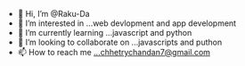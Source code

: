- 👋 Hi, I’m @Raku-Da
- 👀 I’m interested in ...web devlopment and app development
- 🌱 I’m currently learning ...javascript and python
- 💞️ I’m looking to collaborate on ...javascripts and puthon
- 📫 How to reach me ...chhetrychandan7@gmail.com

<!---
Raku-Da/Raku-Da is a ✨ special ✨ repository because its `README.md` (this file) appears on your GitHub profile.
You can click the Preview link to take a look at your changes.
--->
